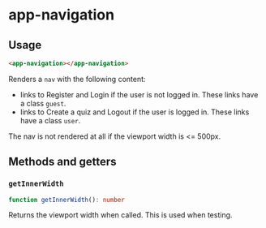 # app-navigation

## Usage

```html
<app-navigation></app-navigation>
```

Renders a ``nav`` with the following content:
- links to Register and Login if the user is not logged in. These links have a class ``guest``.
- links to Create a quiz and Logout if the user is logged in. These links have a class ``user``.

The nav is not rendered at all if the viewport width is <= 500px.

## Methods and getters

### ``getInnerWidth``
```typescript
function getInnerWidth(): number
```
Returns the viewport width when called. This is used when testing.
